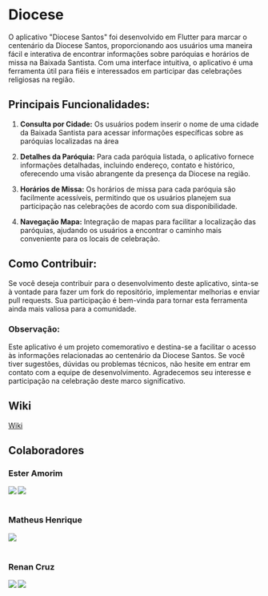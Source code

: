 # Diocese

O aplicativo "Diocese Santos" foi desenvolvido em Flutter para marcar o centenário da Diocese Santos, proporcionando aos usuários uma maneira fácil e interativa de encontrar informações sobre paróquias e horários de missa na Baixada Santista. Com uma interface intuitiva, o aplicativo é uma ferramenta útil para fiéis e interessados em participar das celebrações religiosas na região.

## **Principais Funcionalidades:**
1. **Consulta por Cidade:** Os usuários podem inserir o nome de uma cidade da Baixada Santista para acessar informações específicas sobre as paróquias localizadas na área
2. **Detalhes da Paróquia:** Para cada paróquia listada, o aplicativo fornece informações detalhadas, incluindo endereço, contato e histórico, oferecendo uma visão abrangente da presença da Diocese na região.

3. **Horários de Missa:** Os horários de missa para cada paróquia são facilmente acessíveis, permitindo que os usuários planejem sua participação nas celebrações de acordo com sua disponibilidade.

4. **Navegação Mapa:** Integração de mapas para facilitar a localização das paróquias, ajudando os usuários a encontrar o caminho mais conveniente para os locais de celebração.


## **Como Contribuir:**
Se você deseja contribuir para o desenvolvimento deste aplicativo, sinta-se à vontade para fazer um fork do repositório, implementar melhorias e enviar pull requests. Sua participação é bem-vinda para tornar esta ferramenta ainda mais valiosa para a comunidade.

### **Observação:** 
Este aplicativo é um projeto comemorativo e destina-se a facilitar o acesso às informações relacionadas ao centenário da Diocese Santos. Se você tiver sugestões, dúvidas ou problemas técnicos, não hesite em entrar em contato com a equipe de desenvolvimento. Agradecemos seu interesse e participação na celebração deste marco significativo.

## Wiki

[Wiki](https://github.com/EsterAmorim/diocesesantos/wiki)


## Colaboradores

   <h3 align="left">Ester Amorim</h3>
   <a align="left" href="https://github.com/EsterAmorim" />
      <img align="left" src="https://img.shields.io/badge/GitHub-4b369f?style=for-the-badge&logo=github&logoColor=white" />
   </a>
   <a align="left" href="https://linkedin.com/in/amorim-"/>
     <img align="left" src="https://img.shields.io/badge/LinkedIn-4b369f?style=for-the-badge&logo=linkedin&logoColor=white"/>
   </a>
   
 <br><br>
   <h3 align="left">Matheus Henrique</h3>
   <a align="left" href="https://github.com/MattyGaryuu" />
      <img align="left" src="https://img.shields.io/badge/GitHub-4b369f?style=for-the-badge&logo=github&logoColor=white" />
   </a>
 <br><br>
   <h3 align="left">Renan Cruz</h3>
   <a align="left" href="https://github.com/RenanCruz7" />
      <img align="left" src="https://img.shields.io/badge/GitHub-4b369f?style=for-the-badge&logo=github&logoColor=white" />
   </a>
   <a align="left" href="https://linkedin.com/in/renancruz7"/>
     <img align="left" src="https://img.shields.io/badge/LinkedIn-4b369f?style=for-the-badge&logo=linkedin&logoColor=white"/>
   </a>
